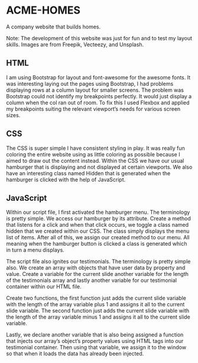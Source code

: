 # ACME-HOMES

A company website that builds homes.

Note: The development of this website was just for fun and to test my layout skills.
Images are from Freepik, Vecteezy, and Unsplash.


## HTML

I am using Bootstrap for layout and font-awesome for the awesome fonts. It was interesting laying out the pages using Bootstrap, I had problems displaying rows at a column layout for smaller screens. The problem was Bootstrap could not identify my breakpoints perfectly. It would just display a column when the col ran out of room. To fix this I used Flexbox and applied my breakpoints suiting the relevant viewport’s needs for various screen sizes.


## CSS

The CSS is super simple I have consistent styling in play. It was really fun coloring the entire website using as little coloring as possible because I aimed to draw out the content instead. Within the CSS we have our usual hamburger that is displaying and not displayed at certain viewports. We also have an interesting class named Hidden that is generated when the hamburger is clicked with the help of JavaScript.


## JavaScript

Within our script file, I first activated the hamburger menu.
The terminology is pretty simple. We access our hamburger by its attribute. Create a method that listens for a click and when that click occurs, we toggle a class named hidden that we created within our CSS. The class simply displays the menu list of items. After all of this, we assign our created method to our menu. All meaning when the hamburger button is clicked a class is generated which in turn a menu displays.

The script file also ignites our testimonials. 
The terminology is pretty simple also. We create an array with objects that have user data by property and value. Create a variable for the current slide another variable for the length of the testimonials array and lastly another variable for our testimonial container within our HTML file. 

Create two functions, the first function just adds the current slide variable with the length of the array variable plus 1 and assigns it all to the current slide variable. 
The second function just adds the current slide variable with the length of the array variable minus 1 and assigns it all to the current slide variable.

Lastly, we declare another variable that is also being assigned a function that injects our array’s object’s property values using HTML tags into our testimonial container. Then using that variable, we assign it to the window so that when it loads the data has already been injected.

